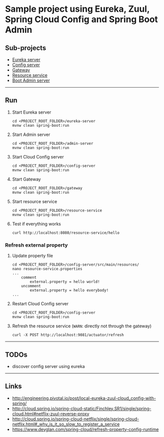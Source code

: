 
# Sample project using Eureka, Zuul, Spring Cloud Config and Spring Boot Admin

## Sub-projects

* [Eureka server](eureka-server/)
* [Config server](config-server/)
* [Gateway](gateway/)
* [Resource service](resource-service/)
* [Boot Admin server](admin-server/)

---

## Run

1. Start Eureka server
	```
	cd <PROJECT_ROOT_FOLDER>/eureka-server
	mvnw clean spring-boot:run
	```

2. Start Admin server
	```
	cd <PROJECT_ROOT_FOLDER>/admin-server
	mvnw clean spring-boot:run
	```

3. Start Cloud Config server
	```
	cd <PROJECT_ROOT_FOLDER>/config-server
	mvnw clean spring-boot:run
	```

4. Start Gateway
	```
	cd <PROJECT_ROOT_FOLDER>/gateway
	mvnw clean spring-boot:run
	```

5. Start resource service
	```
	cd <PROJECT_ROOT_FOLDER>/resource-service
	mvnw clean spring-boot:run
	```

6. Test if everything works
	```
	curl http://localhost:8080/resource-service/hello
	```

### Refresh external property

1. Update property file
	```
	cd <PROJECT_ROOT_FOLDER>/config-server/src/main/resources/
	nano resource-service.properties
	...
		comment
			external.property = hello world!
		uncomment
			external.property = hello everybody!
	...
	```

2. Restart Cloud Config server
	```
	cd <PROJECT_ROOT_FOLDER>/config-server
	mvnw clean spring-boot:run
	```

3. Refresh the resource service (`WARN`: directly not through the gateway)
	```
	curl -X POST http://localhost:9081/actuator/refresh
	```

---

## TODOs

* discover config server using eureka

---

## Links

* http://engineering.pivotal.io/post/local-eureka-zuul-cloud_config-with-spring/
* http://cloud.spring.io/spring-cloud-static/Finchley.SR1/single/spring-cloud.html#netflix-zuul-reverse-proxy
* http://cloud.spring.io/spring-cloud-netflix/single/spring-cloud-netflix.html#_why_is_it_so_slow_to_register_a_service
* https://www.devglan.com/spring-cloud/refresh-property-config-runtime
